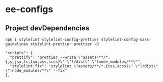 # ee-configs

## Project devDependencies

`npm i stylelint stylelint-config-prettier stylelint-config-sass-guidelines stylelint-prettier prettier -D`

    "scripts": {
      "prettify": "prettier --write \"assets/**/*.{js,jsx,ts,tsx,css,scss}\" \"!/dist\" \"!node_modules/**\"",
      "stylelint:fix": "stylelint \"assets/**/*.{css,scss}\" \"!/dist\" \"!node_modules/**\" --fix"
    },
